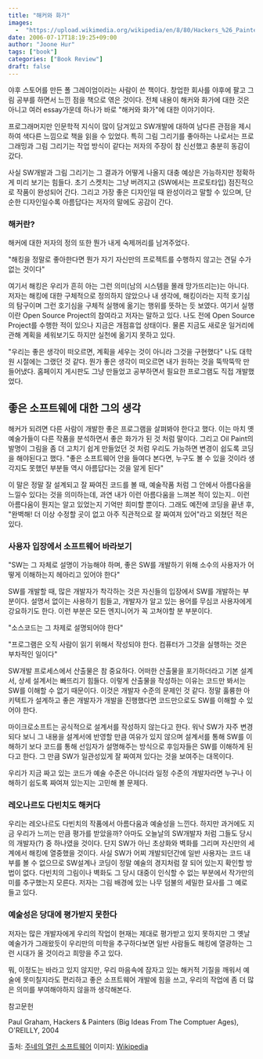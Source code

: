 ```yaml
---
title: "해커와 화가"
images:
  -  "https://upload.wikimedia.org/wikipedia/en/8/80/Hackers_%26_Painters.jpg"
date: 2006-07-17T18:19:25+09:00
author: "Joone Hur"
tags: ["book"]
categories: ["Book Review"]
draft: false
---
```

야후 스토어를 만든 폴 그레이엄이라는 사람이 쓴 책이다. 창업한 회사를 야후에 팔고 그림 공부를 하면서 느낀 점을 책으로 엮은 것이다. 전체 내용이 해커와 화가에 대한 것은 아니고 여러 essay가운데 하나가 바로 "해커와 화가"에 대한 이야기이다.

프로그래머지만 인문학적 지식이 많이 담겨있고 SW개발에 대하여 남다른 관점을 제시하여 색다른 느낌으로 책을 읽을 수 있었다. 특히 그림 그리기를 좋아하는 나로서는 프로그래밍과 그림 그리기는 작업 방식이 같다는 저자의 주장이 참 신선했고 충분히 동감이 갔다.

사실 SW개발과 그림 그리기는 그 결과가 어떻게 나올지 대충 예상은 가능하지만 정확하게 미리 보기는 힘들다. 초기 스켓치는 그냥 버려지고 (SW에서는 프로토타입) 점진적으로 작품이 완성되어 간다. 그리고 가장 좋은 디자인일 때 완성이라고 말할 수 있으며, 단순한 디자인일수록 아름답다는 저자의 말에도 공감이 간다.

### 해커란? 

해커에 대한 저자의 정의 또한 뭔가 내게 숙제꺼리를 남겨주었다.

"해킹을 정말로 좋아한다면 뭔가 자기 자신만의 프로젝트를 수행하지 않고는 견딜 수가 없는 것이다"

여기서 해킹은 우리가 흔히 아는 그런 의미(남의 시스템을 몰래 망가뜨리는)는 아니다.   저자는 해킹에 대한 구체적으로 정의하지 않았으나 내 생각에, 해킹이라는 지적 호기심의 탐구이며 그런 호기심을 구체적 실행에 옮기는 행위를 뜻하는 듯 보였다. 여기서 실행이란  Open Source Project의 참여라고 저자는 말하고 있다.
나도 전에 Open Source Project를 수행한 적이 있으나 지금은 개점휴업 상태이다. 물론 지금도 새로운 일거리에 관해 계획을 세워보기도 하지만 실천에 옮기지 못하고 있다.

"우리는 좋은 생각이 떠오르면, 계획을 세우는 것이 아니라 그것을 구현했다"
나도 대학원 시절에는 그랬던 것 같다. 뭔가 좋은 생각이 떠오르면 내가 원하는 것을  뚝딱뚝딱 만들어냈다. 홈페이지 게시판도 그냥 만들었고 공부하면서 필요한 프로그램도 직접 개발했었다.

## 좋은 소프트웨에 대한 그의 생각

해커가 되려면 다른 사람이 개발한 좋은 프로그램을 살펴봐야 한다고 했다. 이는 마치 옛 예술가들이 다른 작품을 분석하면서 좋은 화가가 된 것 처럼 말이다. 그리고 Oil Paint의 발명이 그림을 좀 더 고치기 쉽게 만들었던 것 처럼 우리도 가능하면 변경이 쉽도록 코딩을 해야된다고 했다.
 "좋은 소프트웨어 안을 들여다 본다면, 누구도 볼 수 있을 것이라 생각지도 못했던 부분들 역시
아름답다는 것을 알게 된다"

이 말은 정말 잘 설계되고 잘 짜여진 코드를 볼 때, 예술작품 처럼 그 안에서 아름다움을 느낄수 있다는 것을 의미하는데, 과연 내가 이런 아름다움을 느껴본 적이 있는지.. 이런 아름다움이 뭔지는 알고 있었는지 기억만 희미할 뿐이다. 그래도 예전에 코딩을 끝낸 후, "완벽해! 더 이상 수정할 곳이 없고 아주 직관적으로 잘 짜여져 있어"라고 외쳤던 적은 있다.

### 사용자 입장에서  소프트웨어 바라보기

"SW는 그 자체로 설명이 가능해야 하며, 좋은  SW를 개발하기 위해 소수의 사용자가 어떻게 이해하는지 헤아리고 있어야 한다"

SW를 개발할 때, 많은 개발자가 착각하는 것은 자신들의 입장에서 SW를 개발하는 부분이다. 설명서 없이는 사용하기 힘들고, 개발자가 알고 있는 용어를 무심코 사용자에게 강요하기도 한다. 이런 부분은 모든 엔지니어가 꼭 고쳐야할 분 부분이다.

"소스코드는 그 차제로 설명되어야 한다"

"프로그램은 오직 사람이  읽기 위해서 작성되야 한다. 컴퓨터가 그것을 실행하는 것은 부차적인 일이다"

SW개발 프로세스에서 산출물은 참 중요하다. 어떠한 산출물을 포기하더라고 기본 설계서, 상세 설계서는 빠뜨리기 힘들다. 이렇게 산출물을 작성하는 이유는 코드만 봐서는 SW를 이해할 수 없기 때문이다. 이것은 개발자 수준의 문제인 것 같다. 정말 훌륭한 아키텍트가 설계하고 좋은 개발자가 개발을 진행했다면 코드만으로도 SW를 이해할 수 있어야 한다.

마이크로소프트는 공식적으로 설계서를 작성하지 않는다고 한다. 워낙 SW가 자주 변경되다 보니 그 내용을 설계서에 반영할 만큼 여유가 있지 않으며 설계서를 통해 SW를 이해하기 보다 코드를 통해 선임자가 설명해주는 방식으로 후임자들은 SW를 이해하게 된다고 한다. 그 만큼 SW가 일관성있게 잘 짜여져 있다는 것을 보여주는 대목이다.

우리가 지금 짜고 있는 코드가 예술 수준은 아니더라 일정 수준의 개발자라면 누구나 이해하기 쉽도록 짜여져 있는지는 고민해 볼 문제다.

### 레오나르도 다빈치도 해커다 

우리는 레오나르도 다빈치의 작품에서 아름다움과 예술성을 느낀다. 하지만 과거에도 지금 우리가 느끼는 만큼 평가를 받았을까? 아마도 오늘날의 SW개발자 처럼 그들도 당시의 개발자(?) 중 하나였을 것이다. 단지 SW가 아닌 초상화와 벽화를 그리며 자신만의 세계에서 해킹에 열중했을 것이다. 사실 SW가 어찌 개발되던간에 일반 사용자는 코드 내부를 볼 수 없으므로 SW설계나 코딩이 정말 예술의 경지처럼 잘 되어 있는지 확인할 방법이 없다. 다빈치의 그림이나 벽화도 그 당시 대중이 인식할 수 없는 부분에서 작가만의 미를 추구했는지 모른다. 저자는 그림 배경에 있는 나무 덤불의 세밀한 묘사를 그 예로 들고 있다.

### 예술성은 당대에 평가받지 못한다

저자는 많은 개발자에게 우리의  작업이 현재는 제대로 평가받고 있지 못하지만 그 옛날 예술가가 그래왔듯이 우리만의 미학을 추구하다보면 일반 사람들도 해킹에 열광하는 그런 시대가 올 것이라고 희망을 주고 있다.

뭐, 이정도는 바라고 있지  않지만, 우리 마음속에 잠자고 있는 해커적  기질을 깨워서 예술에 못미칠지라도 편리하고 좋은 소프트웨어 개발에 힘을 쓰고, 우리의 작업에 좀 더 많은 의미를 부여해야하지 않을까 생각해본다.

참고문헌

Paul Graham, Hackers & Painters (Big Ideas From The Comptuer Ages), O'REILLY, 2004

출처:  [주네의 열린 소프트웨어](https://opensoftware.tistory.com/entry/해커와-화가?category=362484)
이미지: [Wikipedia](https://en.wikipedia.org/wiki/File:Hackers_%26_Painters.jpg)

